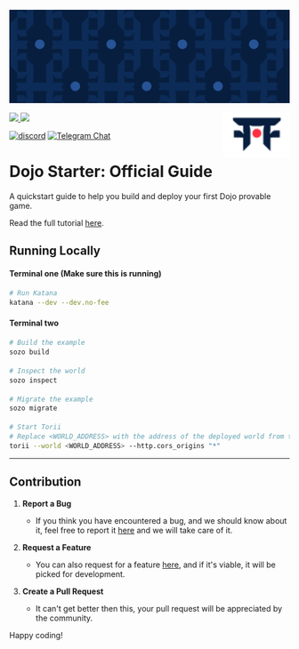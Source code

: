 ![Dojo Starter](./assets/cover.png)

<picture>
  <source media="(prefers-color-scheme: dark)" srcset=".github/mark-dark.svg">
  <img alt="Dojo logo" align="right" width="120" src=".github/mark-light.svg">
</picture>

<a href="https://twitter.com/dojostarknet">
<img src="https://img.shields.io/twitter/follow/dojostarknet?style=social"/>
</a>
<a href="https://github.com/dojoengine/dojo">
<img src="https://img.shields.io/github/stars/dojoengine/dojo?style=social"/>
</a>

[![discord](https://img.shields.io/badge/join-dojo-green?logo=discord&logoColor=white)](https://discord.gg/PwDa2mKhR4)
[![Telegram Chat][tg-badge]][tg-url]

[tg-badge]: https://img.shields.io/endpoint?color=neon&logo=telegram&label=chat&style=flat-square&url=https%3A%2F%2Ftg.sumanjay.workers.dev%2Fdojoengine
[tg-url]: https://t.me/dojoengine

# Dojo Starter: Official Guide

A quickstart guide to help you build and deploy your first Dojo provable game.

Read the full tutorial [here](https://dojoengine.org/tutorial/dojo-starter).

## Running Locally

#### Terminal one (Make sure this is running)

```bash
# Run Katana
katana --dev --dev.no-fee
```

#### Terminal two

```bash
# Build the example
sozo build

# Inspect the world
sozo inspect

# Migrate the example
sozo migrate

# Start Torii
# Replace <WORLD_ADDRESS> with the address of the deployed world from the previous step
torii --world <WORLD_ADDRESS> --http.cors_origins "*"
```

---

## Contribution

1. **Report a Bug**

    - If you think you have encountered a bug, and we should know about it, feel free to report it [here](https://github.com/dojoengine/dojo-starter/issues) and we will take care of it.

2. **Request a Feature**

    - You can also request for a feature [here](https://github.com/dojoengine/dojo-starter/issues), and if it's viable, it will be picked for development.

3. **Create a Pull Request**
    - It can't get better then this, your pull request will be appreciated by the community.

Happy coding!
